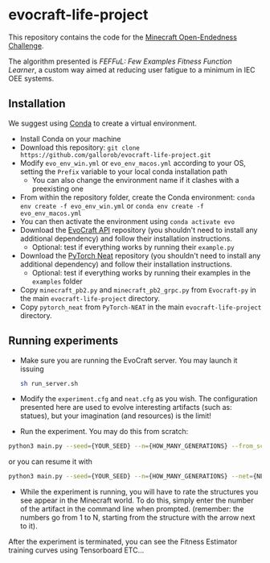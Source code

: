 # evocraft-life-project

This repository contains the code for the [Minecraft Open-Endedness Challenge](https://evocraft.life/).

The algorithm presented is *FEFFuL: Few Examples Fitness Function Learner*, a custom way aimed at reducing user fatigue to a minimum in IEC OEE systems.

## Installation
We suggest using [Conda](https://anaconda.org/) to create a virtual environment.
- Install Conda on your machine
- Download this repository: `git clone https://github.com/gallorob/evocraft-life-project.git`
- Modify `evo_env_win.yml` or `evo_env_macos.yml` according to your OS, setting the `Prefix` variable to your local conda installation path
  - You can also change the environment name if it clashes with a preexisting one
- From within the repository folder, create the Conda environment: `conda env create -f evo_env_win.yml` or `conda env create -f evo_env_macos.yml`
- You can then activate the environment using `conda activate evo`
- Download the [EvoCraft API](https://github.com/real-itu/Evocraft-py) repository (you shouldn't need to install any additional dependency) and follow their installation instructions.
  - Optional: test if everything works by running their `example.py`
- Download the [PyTorch Neat](https://github.com/gallorob/PyTorch-NEAT) repository (you shouldn't need to install any additional dependency) and follow their installation instructions.
  - Optional: test if everything works by running their examples in the `examples` folder
- Copy `minecraft_pb2.py` and `minecraft_pb2_grpc.py` from `Evocraft-py` in the main `evocraft-life-project` directory.
- Copy `pytorch_neat` from `PyTorch-NEAT` in the main `evocraft-life-project` directory.

## Running experiments
- Make sure you are running the EvoCraft server. You may launch it issuing
  
  ```bash
  sh run_server.sh
  ```
- Modify the `experiment.cfg` and `neat.cfg` as you wish. The configuration presented here are used to evolve interesting artifacts (such as: statues), but your imagination (and resources) is the limit!
- Run the experiment. You may do this from scratch:
```bash
python3 main.py --seed={YOUR_SEED} --n={HOW_MANY_GENERATIONS} --from_scratch
```
or you can resume it with
```bash
python3 main.py --seed={YOUR_SEED} --n={HOW_MANY_GENERATIONS} --net={NETWORK_TIMESTEP_ID} --resume
```
- While the experiment is running, you will have to rate the structures you see appear in the Minecraft world. To do this, simply enter the number of the artifact in the command line when prompted.
  (remember: the numbers go from 1 to N, starting from the structure with the arrow next to it).

After the experiment is terminated, you can see the Fitness Estimator training curves using Tensorboard ETC...  